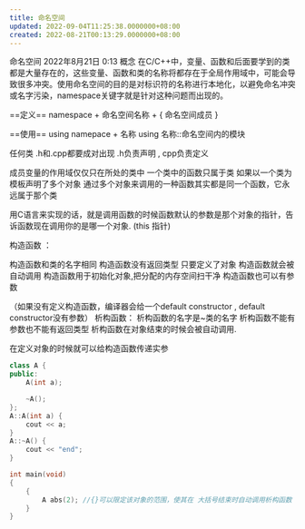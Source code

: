```yaml
---
title: 命名空间
updated: 2022-09-04T11:25:38.0000000+08:00
created: 2022-08-21T00:13:29.0000000+08:00
---
```


命名空间
2022年8月21日
0:13
概念
在C/C++中，变量、函数和后面要学到的类都是大量存在的，这些变量、函数和类的名称将都存在于全局作用域中，可能会导致很多冲突。使用命名空间的目的是对标识符的名称进行本地化，以避免命名冲突或名字污染，namespace关键字就是针对这种问题而出现的。

==定义==
namespace + 命名空间名称 + { 命名空间成员 }

==使用==
using namepace + 名称
using 名称::命名空间内的模块

任何类 .h和.cpp都要成对出现
.h负责声明 , cpp负责定义

成员变量的作用域仅仅只在所处的类中
一个类中的函数只属于类
如果以一个类为模板声明了多个对象
通过多个对象来调用的一种函数其实都是同一个函数，它永远属于那个类

用C语言来实现的话，就是调用函数的时候函数默认的参数是那个对象的指针，告诉函数现在调用你的是哪一个对象.
(this 指针)

构造函数 ：

构造函数和类的名字相同
构造函数没有返回类型
只要定义了对象
构造函数就会被自动调用
构造函数用于初始化对象,把分配的内存空间扫干净
构造函数也可以有参数

（如果没有定义构造函数，编译器会给一个default constructor , default constructor没有参数）
析构函数：
析构函数的名字是\~类的名字
析构函数不能有参数也不能有返回类型
析构函数在对象结束的时候会被自动调用.

在定义对象的时候就可以给构造函数传递实参
```c++
class A {
public:
	A(int a);

	~A();
};
A::A(int a) {
	cout << a;
}
A::~A() {
	cout << "end";
}

int main(void)
{
	{
		A abs(2); //{}可以限定该对象的范围，使其在 大括号结束时自动调用析构函数
	}
}
```

